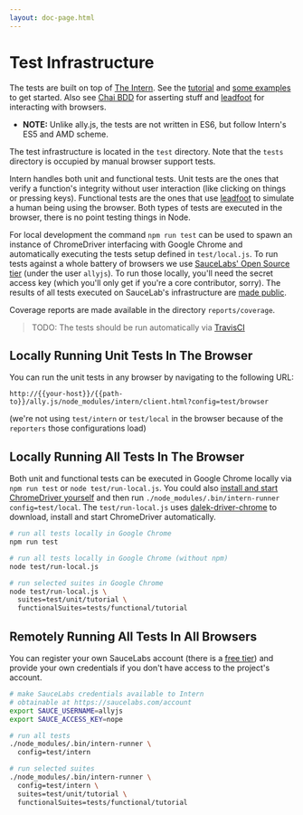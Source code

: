 ```yaml
---
layout: doc-page.html
---
```


# Test Infrastructure

The tests are built on top of [The Intern](https://theintern.github.io/). See the [tutorial](https://github.com/theintern/intern-tutorial) and [some examples](https://github.com/theintern/intern-examples) to get started. Also see [Chai BDD](http://chaijs.com/api/bdd/) for asserting stuff and [leadfoot](http://theintern.github.io/leadfoot/) for interacting with browsers.

* **NOTE:** Unlike ally.js, the tests are not written in ES6, but follow Intern's ES5 and AMD scheme.

The test infrastructure is located in the `test` directory. Note that the `tests` directory is occupied by manual browser support tests.

Intern handles both unit and functional tests. Unit tests are the ones that verify a function's integrity without user interaction (like clicking on things or pressing keys). Functional tests are the ones that use [leadfoot](http://theintern.github.io/leadfoot/) to simulate a human being using the browser. Both types of tests are executed in the browser, there is no point testing things in Node.

For local development the command `npm run test` can be used to spawn an instance of ChromeDriver interfacing with Google Chrome and automatically executing the tests setup defined in `test/local.js`. To run tests against a whole battery of browsers we use [SauceLabs' Open Source tier](https://saucelabs.com/opensource) (under the user `allyjs`). To run those locally, you'll need the secret access key (which you'll only get if you're a core contributor, sorry). The results of all tests executed on SauceLab's infrastructure are [made public](https://saucelabs.com/u/allyjs).

Coverage reports are made available in the directory `reports/coverage`.

> TODO: The tests should be run automatically via [TravisCI](https://theintern.github.io/intern/#ci-travis)


## Locally Running Unit Tests In The Browser

You can run the unit tests in any browser by navigating to the following URL:

```text
http://{{your-host}}/{{path-to}}/ally.js/node_modules/intern/client.html?config=test/browser
```

(we're not using `test/intern` or `test/local` in the browser because of the `reporters` those configurations load)


## Locally Running All Tests In The Browser

Both unit and functional tests can be executed in Google Chrome locally via `npm run test` or `node test/run-local.js`. You could also [install and start ChromeDriver yourself](https://theintern.github.io/intern/#local-selenium) and then run `./node_modules/.bin/intern-runner config=test/local`. The `test/run-local.js` uses [dalek-driver-chrome](https://github.com/dalekjs/dalek-driver-chrome) to download, install and start ChromeDriver automatically.

```sh
# run all tests locally in Google Chrome
npm run test

# run all tests locally in Google Chrome (without npm)
node test/run-local.js

# run selected suites in Google Chrome
node test/run-local.js \
  suites=test/unit/tutorial \
  functionalSuites=tests/functional/tutorial
```


## Remotely Running All Tests In All Browsers

You can register your own SauceLabs account (there is a [free tier](https://saucelabs.com/signup/plan/free)) and provide your own credentials if you don't have access to the project's account.

```sh
# make SauceLabs credentials available to Intern
# obtainable at https://saucelabs.com/account
export SAUCE_USERNAME=allyjs
export SAUCE_ACCESS_KEY=nope

# run all tests
./node_modules/.bin/intern-runner \
  config=test/intern

# run selected suites
./node_modules/.bin/intern-runner \
  config=test/intern \
  suites=test/unit/tutorial \
  functionalSuites=tests/functional/tutorial
```
